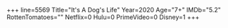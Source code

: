 +++
line=5569
Title="It's A Dog's Life"
Year=2020
Age="7+"
IMDb="5.2"
RottenTomatoes=""
Netflix=0
Hulu=0
PrimeVideo=0
Disney=1
+++

